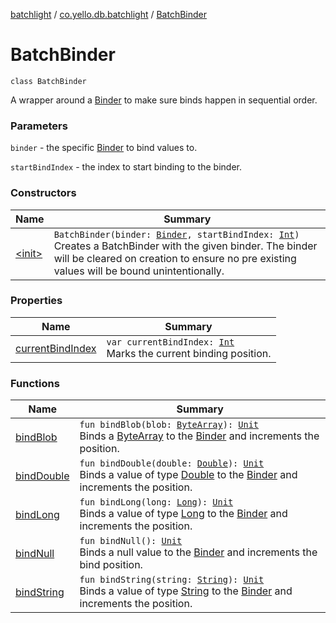 [batchlight](../../index.md) / [co.yello.db.batchlight](../index.md) / [BatchBinder](index.md)

# BatchBinder

`class BatchBinder`

A wrapper around a [Binder](../-binder/index.md) to make sure binds happen in sequential order.

### Parameters

`binder` - the specific [Binder](../-binder/index.md) to bind values to.

`startBindIndex` - the index to start binding to the binder.

### Constructors

| Name | Summary |
|---|---|
| [&lt;init&gt;](-init-.md) | `BatchBinder(binder: `[`Binder`](../-binder/index.md)`, startBindIndex: `[`Int`](https://kotlinlang.org/api/latest/jvm/stdlib/kotlin/-int/index.html)`)`<br>Creates a BatchBinder with the given binder. The binder will be cleared on creation to ensure no pre existing values will be bound unintentionally. |

### Properties

| Name | Summary |
|---|---|
| [currentBindIndex](current-bind-index.md) | `var currentBindIndex: `[`Int`](https://kotlinlang.org/api/latest/jvm/stdlib/kotlin/-int/index.html)<br>Marks the current binding position. |

### Functions

| Name | Summary |
|---|---|
| [bindBlob](bind-blob.md) | `fun bindBlob(blob: `[`ByteArray`](https://kotlinlang.org/api/latest/jvm/stdlib/kotlin/-byte-array/index.html)`): `[`Unit`](https://kotlinlang.org/api/latest/jvm/stdlib/kotlin/-unit/index.html)<br>Binds a [ByteArray](https://kotlinlang.org/api/latest/jvm/stdlib/kotlin/-byte-array/index.html) to the [Binder](../-binder/index.md) and increments the position. |
| [bindDouble](bind-double.md) | `fun bindDouble(double: `[`Double`](https://kotlinlang.org/api/latest/jvm/stdlib/kotlin/-double/index.html)`): `[`Unit`](https://kotlinlang.org/api/latest/jvm/stdlib/kotlin/-unit/index.html)<br>Binds a value of type [Double](https://kotlinlang.org/api/latest/jvm/stdlib/kotlin/-double/index.html) to the [Binder](../-binder/index.md) and increments the position. |
| [bindLong](bind-long.md) | `fun bindLong(long: `[`Long`](https://kotlinlang.org/api/latest/jvm/stdlib/kotlin/-long/index.html)`): `[`Unit`](https://kotlinlang.org/api/latest/jvm/stdlib/kotlin/-unit/index.html)<br>Binds a value of type [Long](https://kotlinlang.org/api/latest/jvm/stdlib/kotlin/-long/index.html) to the [Binder](../-binder/index.md) and increments the position. |
| [bindNull](bind-null.md) | `fun bindNull(): `[`Unit`](https://kotlinlang.org/api/latest/jvm/stdlib/kotlin/-unit/index.html)<br>Binds a null value to the [Binder](../-binder/index.md) and increments the bind position. |
| [bindString](bind-string.md) | `fun bindString(string: `[`String`](https://kotlinlang.org/api/latest/jvm/stdlib/kotlin/-string/index.html)`): `[`Unit`](https://kotlinlang.org/api/latest/jvm/stdlib/kotlin/-unit/index.html)<br>Binds a value of type [String](https://kotlinlang.org/api/latest/jvm/stdlib/kotlin/-string/index.html) to the [Binder](../-binder/index.md) and increments the position. |
